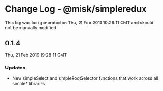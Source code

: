# Change Log - @misk/simpleredux

This log was last generated on Thu, 21 Feb 2019 19:28:11 GMT and should not be manually modified.

## 0.1.4

Thu, 21 Feb 2019 19:28:11 GMT

### Updates

- New simpleSelect and simpleRootSelector functions that work across all simple\* libraries
